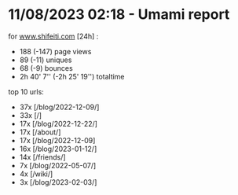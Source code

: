 # 11/08/2023 02:18 - Umami report
for www.shifeiti.com [24h] :

 - 188 (-147) page views
 - 89 (-11) uniques
 - 68 (-9) bounces
 - 2h 40' 7'' (-2h 25' 19'') totaltime


top 10 urls:
 - 37x [/blog/2022-12-09/]
 - 33x [/]
 - 17x [/blog/2022-12-22/]
 - 17x [/about/]
 - 17x [/blog/2022-12-09]
 - 16x [/blog/2023-01-12/]
 - 14x [/friends/]
 - 7x [/blog/2022-05-07/]
 - 4x [/wiki/]
 - 3x [/blog/2023-02-03/]


